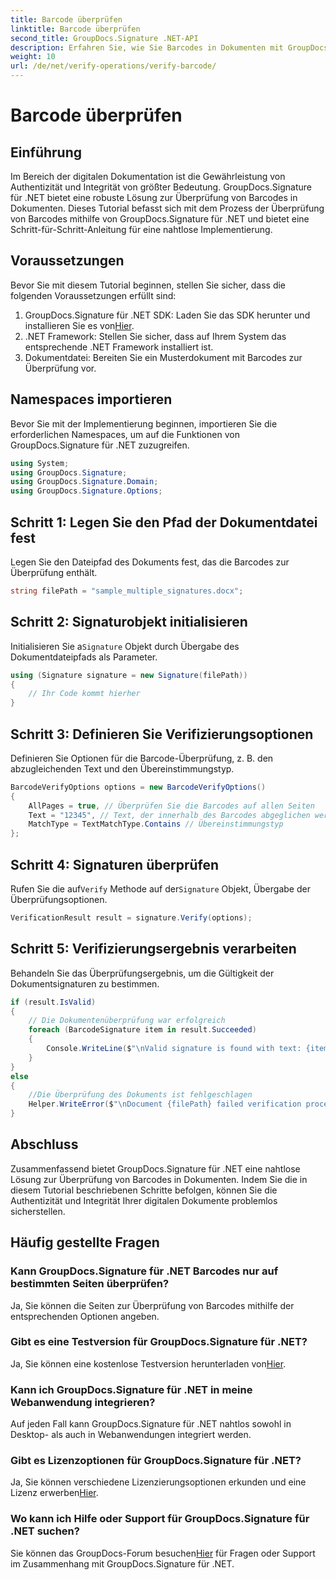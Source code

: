 ```yaml
---
title: Barcode überprüfen
linktitle: Barcode überprüfen
second_title: GroupDocs.Signature .NET-API
description: Erfahren Sie, wie Sie Barcodes in Dokumenten mit GroupDocs.Signature für .NET überprüfen. Folgen Sie unserer Schritt-für-Schritt-Anleitung für eine nahtlose Implementierung.
weight: 10
url: /de/net/verify-operations/verify-barcode/
---
```


# Barcode überprüfen

## Einführung
Im Bereich der digitalen Dokumentation ist die Gewährleistung von Authentizität und Integrität von größter Bedeutung. GroupDocs.Signature für .NET bietet eine robuste Lösung zur Überprüfung von Barcodes in Dokumenten. Dieses Tutorial befasst sich mit dem Prozess der Überprüfung von Barcodes mithilfe von GroupDocs.Signature für .NET und bietet eine Schritt-für-Schritt-Anleitung für eine nahtlose Implementierung.
## Voraussetzungen
Bevor Sie mit diesem Tutorial beginnen, stellen Sie sicher, dass die folgenden Voraussetzungen erfüllt sind:
1.  GroupDocs.Signature für .NET SDK: Laden Sie das SDK herunter und installieren Sie es von[Hier](https://releases.groupdocs.com/signature/net/).
2. .NET Framework: Stellen Sie sicher, dass auf Ihrem System das entsprechende .NET Framework installiert ist.
3. Dokumentdatei: Bereiten Sie ein Musterdokument mit Barcodes zur Überprüfung vor.

## Namespaces importieren
Bevor Sie mit der Implementierung beginnen, importieren Sie die erforderlichen Namespaces, um auf die Funktionen von GroupDocs.Signature für .NET zuzugreifen.
```csharp
using System;
using GroupDocs.Signature;
using GroupDocs.Signature.Domain;
using GroupDocs.Signature.Options;
```
## Schritt 1: Legen Sie den Pfad der Dokumentdatei fest
Legen Sie den Dateipfad des Dokuments fest, das die Barcodes zur Überprüfung enthält.
```csharp
string filePath = "sample_multiple_signatures.docx";
```
## Schritt 2: Signaturobjekt initialisieren
 Initialisieren Sie a`Signature` Objekt durch Übergabe des Dokumentdateipfads als Parameter.
```csharp
using (Signature signature = new Signature(filePath))
{
    // Ihr Code kommt hierher
}
```
## Schritt 3: Definieren Sie Verifizierungsoptionen
Definieren Sie Optionen für die Barcode-Überprüfung, z. B. den abzugleichenden Text und den Übereinstimmungstyp.
```csharp
BarcodeVerifyOptions options = new BarcodeVerifyOptions()
{
    AllPages = true, // Überprüfen Sie die Barcodes auf allen Seiten
    Text = "12345", // Text, der innerhalb des Barcodes abgeglichen werden soll
    MatchType = TextMatchType.Contains // Übereinstimmungstyp
};
```
## Schritt 4: Signaturen überprüfen
 Rufen Sie die auf`Verify` Methode auf der`Signature` Objekt, Übergabe der Überprüfungsoptionen.
```csharp
VerificationResult result = signature.Verify(options);
```
## Schritt 5: Verifizierungsergebnis verarbeiten
Behandeln Sie das Überprüfungsergebnis, um die Gültigkeit der Dokumentsignaturen zu bestimmen.
```csharp
if (result.IsValid)
{
    // Die Dokumentenüberprüfung war erfolgreich
    foreach (BarcodeSignature item in result.Succeeded)
    {
        Console.WriteLine($"\nValid signature is found with text: {item.Text} and type: {item.EncodeType.TypeName}.");
    }
}
else
{
    //Die Überprüfung des Dokuments ist fehlgeschlagen
    Helper.WriteError($"\nDocument {filePath} failed verification process.");
}
```

## Abschluss
Zusammenfassend bietet GroupDocs.Signature für .NET eine nahtlose Lösung zur Überprüfung von Barcodes in Dokumenten. Indem Sie die in diesem Tutorial beschriebenen Schritte befolgen, können Sie die Authentizität und Integrität Ihrer digitalen Dokumente problemlos sicherstellen.
## Häufig gestellte Fragen
### Kann GroupDocs.Signature für .NET Barcodes nur auf bestimmten Seiten überprüfen?
Ja, Sie können die Seiten zur Überprüfung von Barcodes mithilfe der entsprechenden Optionen angeben.
### Gibt es eine Testversion für GroupDocs.Signature für .NET?
 Ja, Sie können eine kostenlose Testversion herunterladen von[Hier](https://releases.groupdocs.com/).
### Kann ich GroupDocs.Signature für .NET in meine Webanwendung integrieren?
Auf jeden Fall kann GroupDocs.Signature für .NET nahtlos sowohl in Desktop- als auch in Webanwendungen integriert werden.
### Gibt es Lizenzoptionen für GroupDocs.Signature für .NET?
 Ja, Sie können verschiedene Lizenzierungsoptionen erkunden und eine Lizenz erwerben[Hier](https://purchase.groupdocs.com/buy).
### Wo kann ich Hilfe oder Support für GroupDocs.Signature für .NET suchen?
 Sie können das GroupDocs-Forum besuchen[Hier](https://forum.groupdocs.com/c/signature/13) für Fragen oder Support im Zusammenhang mit GroupDocs.Signature für .NET.